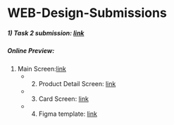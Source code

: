 # WEB-Design-Submissions
##### 1) Task 2 submission: [link](https://github.com/JUMEX365/WEB-Design-Submissions/tree/main/Task%202%20-%20Verstka%2C%20Litvinov)
##### Online Preview:
1) Main Screen:[link](https://rawcdn.githack.com/JUMEX365/WEB-Design-Submissions/cce9fa6c6ff624be09c7dff5d74c7b42b81644a7/Task%202%20-%20Verstka,%20Litvinov/1.%20main%20screen/mainpage.html)
   - 2) Product Detail Screen: [link](https://rawcdn.githack.com/JUMEX365/WEB-Design-Submissions/cce9fa6c6ff624be09c7dff5d74c7b42b81644a7/Task%202%20-%20Verstka,%20Litvinov/2.%20product%20detail%20screen/productdetail.html)
   - 3) Card Screen: [link](https://rawcdn.githack.com/JUMEX365/WEB-Design-Submissions/cce9fa6c6ff624be09c7dff5d74c7b42b81644a7/Task%202%20-%20Verstka,%20Litvinov/3.%20card%20screen/cardscreen.html)
   - 4) Figma template: [link](https://www.figma.com/community/file/1273571982885059508)
